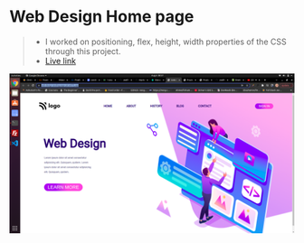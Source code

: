 # Web Design Home page

> - I worked on positioning, flex, height, width properties of the CSS through this project.
> - [Live link](https://web-design-landing-page-p8.netlify.app/)

![Snap-shot](images/Screenshot%20from%202022-08-06%2008-57-07.png)